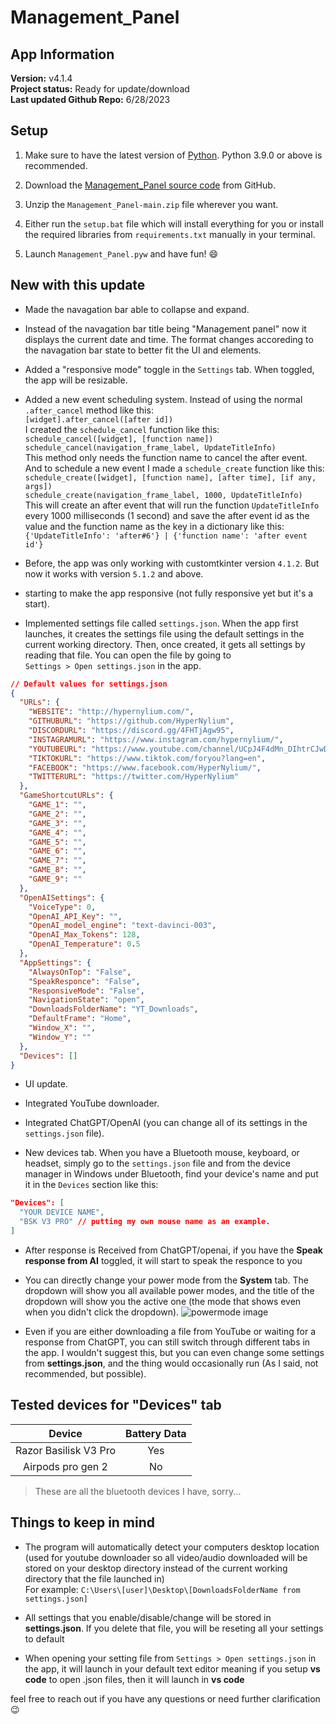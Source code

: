 

# Management_Panel

## App Information

**Version:** v4.1.4\
**Project status:** Ready for update/download\
**Last updated Github Repo:** 6/28/2023

## Setup

1. Make sure to have the latest version of [Python](https://www.python.org/downloads/). Python 3.9.0 or above is recommended.

2. Download the [Management_Panel source code](https://github.com/HyperNylium/Management_Panel/archive/refs/heads/main.zip) from GitHub.

3. Unzip the `Management_Panel-main.zip` file wherever you want.

4. Either run the `setup.bat` file which will install everything for you or install the required libraries from `requirements.txt` manually in your terminal.

5. Launch `Management_Panel.pyw` and have fun! 😄

## New with this update

- Made the navagation bar able to collapse and expand.

- Instead of the navagation bar title being "Management panel" now it displays the current date and time. The format changes accoreding to the navagation bar state to better fit the UI and elements.

- Added a "responsive mode" toggle in the `Settings` tab. When toggled, the app will be resizable.

- Added a new event scheduling system. Instead of using the normal `.after_cancel` method like this:\
`[widget].after_cancel([after id])`\
I created the `schedule_cancel` function like this:\
`schedule_cancel([widget], [function name])`\
`schedule_cancel(navigation_frame_label, UpdateTitleInfo)`\
This method only needs the function name to cancel the after event. And to schedule a new event I made a `schedule_create` function like this:\
`schedule_create([widget], [function name], [after time], [if any, args])`\
`schedule_create(navigation_frame_label, 1000, UpdateTitleInfo)`\
This will create an after event that will run the function `UpdateTitleInfo` every 1000 milliseconds (1 second) and save the after event id as the value and the function name as the key in a dictionary like this:\
`{'UpdateTitleInfo': 'after#6'} | {'function name': 'after event id'}`


- Before, the app was only working with customtkinter version `4.1.2`. But now it works with version `5.1.2` and above.

- starting to make the app responsive (not fully responsive yet but it's a start).

- Implemented settings file called `settings.json`. When the app first launches, it creates the settings file using the default settings in the current working directory. Then, once created, it gets all settings by reading that file. You can open the file by going to\
`Settings > Open settings.json` in the app.
```json
// Default values for settings.json
{
  "URLs": {
    "WEBSITE": "http://hypernylium.com/",
    "GITHUBURL": "https://github.com/HyperNylium",
    "DISCORDURL": "https://discord.gg/4FHTjAgw95",
    "INSTAGRAMURL": "https://www.instagram.com/hypernylium/",
    "YOUTUBEURL": "https://www.youtube.com/channel/UCpJ4F4dMn_DIhtrCJwDUK2A",
    "TIKTOKURL": "https://www.tiktok.com/foryou?lang=en",
    "FACEBOOK": "https://www.facebook.com/HyperNylium/",
    "TWITTERURL": "https://twitter.com/HyperNylium"
  },
  "GameShortcutURLs": {
    "GAME_1": "",
    "GAME_2": "",
    "GAME_3": "",
    "GAME_4": "",
    "GAME_5": "",
    "GAME_6": "",
    "GAME_7": "",
    "GAME_8": "",
    "GAME_9": ""
  },
  "OpenAISettings": {
    "VoiceType": 0,
    "OpenAI_API_Key": "",
    "OpenAI_model_engine": "text-davinci-003",
    "OpenAI_Max_Tokens": 128,
    "OpenAI_Temperature": 0.5
  },
  "AppSettings": {
    "AlwaysOnTop": "False",
    "SpeakResponce": "False",
    "ResponsiveMode": "False",
    "NavigationState": "open",
    "DownloadsFolderName": "YT_Downloads",
    "DefaultFrame": "Home",
    "Window_X": "",
    "Window_Y": ""
  },
  "Devices": []
}
```

- UI update.

- Integrated YouTube downloader.

- Integrated ChatGPT/OpenAI (you can change all of its settings in the `settings.json` file).

- New devices tab. When you have a Bluetooth mouse, keyboard, or headset, simply go to the `settings.json` file and from the device manager in Windows under Bluetooth, find your device's name and put it in the `Devices` section like this:

```json
"Devices": [
  "YOUR DEVICE NAME",
  "BSK V3 PRO" // putting my own mouse name as an example.
] 
```

- After response is Received from ChatGPT/openai, if you have the **Speak response from AI** toggled, it will start to speak the responce to you

- You can directly change your power mode from the **System** tab. The dropdown will show you all available power modes, and the title of the dropdown will show you the active one (the mode that shows even when you didn't click the dropdown).
![powermode image](https://raw.githubusercontent.com/HyperNylium/Management_Panel/main/assets/Help/powermode.png)

- Even if you are either downloading a file from YouTube or waiting for a response from ChatGPT, you can still switch through different tabs in the app. I wouldn't suggest this, but you can even change some settings from **settings.json**, and the thing would occasionally run (As I said, not recommended, but possible).

## Tested devices for "Devices" tab

|         Device          | Battery Data |
|:-----------------------:|:------------:|
| Razor Basilisk V3 Pro   |     Yes      |
| Airpods pro gen 2       |      No      |
> These are all the bluetooth devices I have, sorry...

## Things to keep in mind
- The program will automatically detect your computers desktop location (used for youtube downloader so all video/audio downloaded will be stored on your desktop directory instead of the current working directory that the file launched in)<br> For example: `C:\Users\[user]\Desktop\[DownloadsFolderName from settings.json]`

- All settings that you enable/disable/change will be stored in **settings.json**. If you delete that file, you will be reseting all your settings to default

- When opening your setting file from `Settings > Open settings.json` in the app, it will launch in your default text editor meaning if you setup **vs code** to open .json files, then it will launch in **vs code**

feel free to reach out if you have any questions or need further clarification 😉
